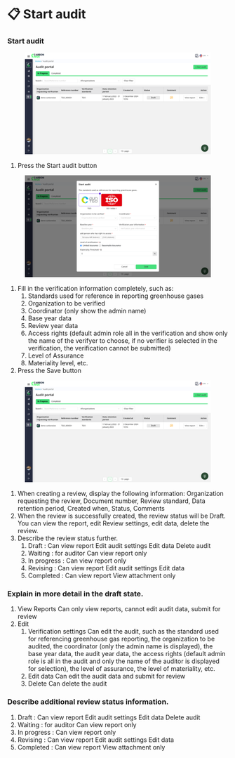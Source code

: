 # 📋 Start audit

### Start audit

<figure><img src="../../.gitbook/assets/image (46).png" alt=""><figcaption></figcaption></figure>

1. Press the Start audit button

<figure><img src="../../.gitbook/assets/image (47).png" alt=""><figcaption></figcaption></figure>

1. Fill in the verification information completely, such as:
   1. Standards used for reference in reporting greenhouse gases
   2. Organization to be verified
   3. Coordinator (only show the admin name)
   4. Base year data
   5. Review year data
   6. Access rights (default admin role all in the verification and show only the name of the verifyer to choose, if no verifier is selected in the verification, the verification cannot be submitted)
   7. Level of Assurance
   8. Materiality level, etc.
2. Press the Save button

<figure><img src="../../.gitbook/assets/image (48).png" alt=""><figcaption></figcaption></figure>

1. When creating a review, display the following information: Organization requesting the review, Document number, Review standard, Data retention period, Created when, Status, Comments
2. When the review is successfully created, the review status will be Draft. You can view the report, edit Review settings, edit data, delete the review.
3. Describe the review status further.
   1. Draft : Can view report Edit audit settings Edit data Delete audit
   2. Waiting : for auditor Can view report only
   3. In progress : Can view report only
   4. Revising : Can view report Edit audit settings Edit data
   5. Completed : Can view report View attachment only

### Explain in more detail in the draft state.

1. View Reports Can only view reports, cannot edit audit data, submit for review
2. Edit
   1. Verification settings Can edit the audit, such as the standard used for referencing greenhouse gas reporting, the organization to be audited, the coordinator (only the admin name is displayed), the base year data, the audit year data, the access rights (default admin role is all in the audit and only the name of the auditor is displayed for selection), the level of assurance, the level of materiality, etc.
   2. Edit data Can edit the audit data and submit for review
   3. Delete Can delete the audit

### Describe additional review status information.

1. Draft : Can view report Edit audit settings Edit data Delete audit
2. Waiting : for auditor Can view report only
3. In progress : Can view report only
4. Revising : Can view report Edit audit settings Edit data
5. Completed : Can view report View attachment only

